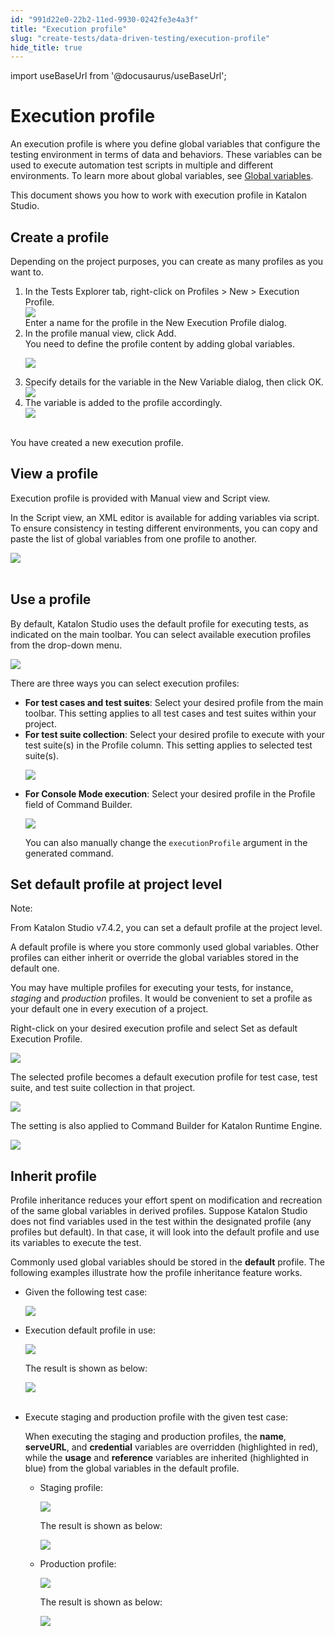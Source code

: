 ```yaml
---
id: "991d22e0-22b2-11ed-9930-0242fe3e4a3f"
title: "Execution profile"
slug: "create-tests/data-driven-testing/execution-profile"
hide_title: true
---
```

import useBaseUrl from '@docusaurus/useBaseUrl';


# <a id="id_1" class="anchor_top_offset"/><a id="ariaid-title1" class="anchor_top_offset"/>Execution profile

<p xmlns="http://www.w3.org/1999/xhtml" className="p">An execution profile is where you define global variables that configure the testing environment in terms of data and behaviors. These variables can be used to execute automation test scripts in multiple and different environments. To learn more about global variables, see <a className="xref" href="/docs/create-tests/data-driven-testing/global-variables">Global variables</a>.</p> 
<p xmlns="http://www.w3.org/1999/xhtml" className="p">This document shows you how to work with execution profile in <span className="ph">Katalon Studio</span>.</p> 

## <a id="task-466" class="anchor_top_offset"/>Create a profile

<section xmlns="http://www.w3.org/1999/xhtml" className="section context">Depending on the   project purposes, you can create as many profiles as you want to.</section> 
<ol xmlns="http://www.w3.org/1999/xhtml" className="ol steps"><li className="li step stepexpand"><span className="ph cmd">In the <span className="ph uicontrol">Tests Explorer</span> tab, right-click on <span className="ph uicontrol">Profiles</span> &gt; <span className="ph uicontrol">New</span> &gt; <span className="ph uicontrol">Execution Profile</span>.</span><div className="itemgroup info"><img className="image" width={400} src={useBaseUrl("/32400260-7f8f-11ed-998d-0242cfbc79b5.png")} /></div><div className="itemgroup stepresult">Enter a name for the profile in the <span className="ph uicontrol">New Execution Profile</span> dialog.</div></li><li className="li step stepexpand"><span className="ph cmd">In the profile manual view, click <span className="ph uicontrol">Add</span>.</span><div className="itemgroup info">You need to define the profile content by adding global variables.<p className="p"><img className="image" width={250} src={useBaseUrl("/75863510-f54d-11ed-878a-0242c7a41fd4.png")} /></p></div></li><li className="li step stepexpand"><span className="ph cmd">Specify details for       the variable in the <span className="ph uicontrol">New Variable</span> dialog, then click <span className="ph uicontrol">OK</span>.</span><div className="itemgroup info"><img className="image" width={400} src={useBaseUrl("/324be940-7f8f-11ed-998d-0242cfbc79b5.png")} /></div></li><li className="li step stepexpand"><span className="ph cmd">The variable is added to the profile accordingly.</span><div className="itemgroup info"><img className="image" src={useBaseUrl("https://github.com/katalon-studio/docs-images/raw/master/katalon-studio/docs/variable-types/default-profile.png")} width={600} /><br /><br /></div></li></ol> 
<section xmlns="http://www.w3.org/1999/xhtml" className="section result">You have created a new execution profile.</section> 

## <a id="id_3" class="anchor_top_offset"/>View a profile

<p xmlns="http://www.w3.org/1999/xhtml" className="p">Execution profile is provided with <span className="ph uicontrol">Manual view</span> and <span className="ph uicontrol">Script view</span>.</p> 
<p xmlns="http://www.w3.org/1999/xhtml" className="p">In the <span className="ph uicontrol">Script view</span>, an XML editor is available for adding variables via script. To ensure consistency in testing different environments, you can copy and paste the list of global variables from one profile to another. </p> 
<p xmlns="http://www.w3.org/1999/xhtml" className="p"><img className="image" src={useBaseUrl("https://github.com/katalon-studio/docs-images/raw/master/katalon-studio/docs/execution-profile-v54/profile-script-view.png")} width={500} /><br /><br /></p> 

## <a id="id_6" class="anchor_top_offset"/>Use a profile

<p xmlns="http://www.w3.org/1999/xhtml" className="p">By default, <span className="ph">Katalon Studio</span> uses the <span className="ph uicontrol">default</span> profile for executing tests, as indicated on the main toolbar. You can select available execution profiles from the drop-down menu.</p> 
<p xmlns="http://www.w3.org/1999/xhtml" className="p"><img className="image" width={400} src={useBaseUrl("/0f1d5f60-f552-11ed-878a-0242c7a41fd4.png")} /></p> 
<div xmlns="http://www.w3.org/1999/xhtml" className="p">There are three ways you can select execution profiles:<ul className="ul"><li className="li"><strong className="ph b">For test cases and test suites</strong>: Select your desired profile from the main toolbar. This setting applies to all test cases and test suites within your project.</li><li className="li"><strong className="ph b">For test suite collection</strong>: Select your desired profile to execute with your test suite(s) in the <span className="ph uicontrol">Profile</span> column. This setting applies to selected test suite(s).<p className="p"><img className="image" width={600} src={useBaseUrl("/32466b00-7f8f-11ed-998d-0242cfbc79b5.png")} /></p></li><li className="li"><strong className="ph b">For Console Mode execution</strong>: Select your desired profile in the <span className="ph uicontrol">Profile</span> field of Command Builder.<p className="p"><img className="image" width={600} src={useBaseUrl("/3238af60-7f8f-11ed-998d-0242cfbc79b5.png")} /></p><p className="p">You can also manually change the <code className="ph codeph">executionProfile</code> argument in the generated command.</p></li></ul></div>

## <a id="id_4" class="anchor_top_offset"/>Set default profile at project level

<div xmlns="http://www.w3.org/1999/xhtml" className="note note note_note"><span className="note__title">Note:</span> 
  <p className="p">From <span className="ph">Katalon Studio</span> v7.4.2, you can set a default profile at the project level.</p>
</div>
<p xmlns="http://www.w3.org/1999/xhtml" className="p">A default profile is where you store commonly used global variables. Other profiles can either inherit or override the global variables stored in the default one.</p> 
<p xmlns="http://www.w3.org/1999/xhtml" className="p">You may have multiple profiles for executing your tests, for instance, <em className="ph i">staging</em> and <em className="ph i">production</em> profiles. It would be convenient to set a profile as your default one in every execution of a project.</p> 
<p xmlns="http://www.w3.org/1999/xhtml" className="p">Right-click on your desired execution profile and select <span className="ph uicontrol">Set as default Execution Profile</span>.</p> 
<p xmlns="http://www.w3.org/1999/xhtml" className="p"> <img className="image" width={300} src={useBaseUrl("/122c9b30-f552-11ed-878a-0242c7a41fd4.png")} /></p> 
<p xmlns="http://www.w3.org/1999/xhtml" className="p">The selected profile becomes a default execution profile for test case, test suite, and test suite collection in that project.</p> 
<p xmlns="http://www.w3.org/1999/xhtml" className="p"> <img className="image" width={600} src={useBaseUrl("/11b45df0-f552-11ed-878a-0242c7a41fd4.png")} /></p> 
<p xmlns="http://www.w3.org/1999/xhtml" className="p">The setting is also applied to Command Builder for <span className="ph">Katalon Runtime Engine</span>.</p> 
<p xmlns="http://www.w3.org/1999/xhtml" className="p"> <img className="image" width={500} src={useBaseUrl("/02218cf0-f552-11ed-878a-0242c7a41fd4.png")} /></p> 

## <a id="id_5" class="anchor_top_offset"/>Inherit profile

<p xmlns="http://www.w3.org/1999/xhtml" className="p"> Profile inheritance reduces your effort spent on modification and recreation of the same global variables in derived profiles. Suppose <span className="ph">Katalon Studio</span> does not find variables used in the test within the designated profile (any profiles but default). In that case, it will look into the default profile and use its variables to execute the test.</p> 
<p xmlns="http://www.w3.org/1999/xhtml" className="p">Commonly used global variables should be stored in the <strong className="ph b">default</strong> profile. The following examples illustrate how the profile inheritance feature works.</p> 
<ul xmlns="http://www.w3.org/1999/xhtml" className="ul"><li className="li">     <p className="p">Given the following test case:</p>     <p className="p"> <img className="image" width={600} src={useBaseUrl("/040ae660-f552-11ed-878a-0242c7a41fd4.png")} /></p>   </li><li className="li">     <p className="p">Execution default profile in use:</p>     <p className="p"> <img className="image" width={600} src={useBaseUrl("/10fe7b70-f552-11ed-878a-0242c7a41fd4.png")} /></p>     <p className="p">The result is shown as below:</p>     <p className="p"> <img className="image" src={useBaseUrl("https://github.com/katalon-studio/docs-images/raw/master/katalon-studio/docs/execution-profile-v54/inherit-console-default.png")} width={600} /><br /><br />     </p>   </li><li className="li">     <p className="p">Execute staging and production profile with the given test case:</p>     <p className="p">When executing the staging and production profiles, the <strong className="ph b">name</strong>, <strong className="ph b">serveURL</strong>, and <strong className="ph b">credential</strong> variables are overridden (highlighted in red), while the <strong className="ph b">usage</strong> and <strong className="ph b">reference</strong> variables are inherited (highlighted in blue) from the global variables in the default profile.</p>     <ul className="ul"><li className="li">         <p className="p">Staging profile:</p>         <p className="p"> <img className="image" width={600} src={useBaseUrl("/0faddf90-f552-11ed-878a-0242c7a41fd4.png")} /></p>         <p className="p">The result is shown as below:</p>         <p className="p"> <img className="image" width={600} src={useBaseUrl("/0e94f580-f552-11ed-878a-0242c7a41fd4.png")} /></p>       </li><li className="li">         <p className="p">Production profile:</p>         <p className="p"> <img className="image" width={600} src={useBaseUrl("/014bed70-f552-11ed-878a-0242c7a41fd4.png")} /></p>         <p className="p">The result is shown as below:</p>         <p className="p"> <img className="image" src={useBaseUrl("https://github.com/katalon-studio/docs-images/raw/master/katalon-studio/docs/execution-profile-v54/inherit-console-production.png")} width={600} /><br /><br />         </p>       </li></ul>   </li></ul> 
